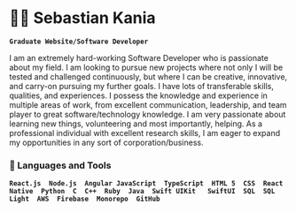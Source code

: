 # 🏄‍♂️ Sebastian Kania

**`Graduate Website/Software Developer`**

I am an extremely hard-working Software Developer who is passionate about my field. I am looking to pursue new projects where not only I will be tested and challenged continuously, but where I can be creative, innovative, and carry-on pursuing my further goals. I have lots of transferable skills, qualities, and experiences. I possess the knowledge and experience in multiple areas of work, from excellent communication, leadership, and team player to great software/technology knowledge. I am very passionate about learning new things, volunteering and most importantly, helping. As a professional individual with excellent research skills, I am eager to expand my opportunities in any sort of corporation/business.

### 🧰 Languages and Tools

**`React.js  Node.js  Angular JavaScript  TypeScript  HTML 5  CSS  React Native  Python  C  C++  Ruby  Java  Swift UIKit   SwiftUI  SQL  SQL Light  AWS  Firebase  Monorepo  GitHub`**


